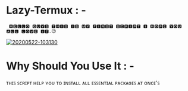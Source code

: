# Lazy-Termux : -

     🅷🅴🅻🅻🅾 🅶🆄🆈🆂 🆃🅷🅸🆂 🅸🆂 🅼🆈 🅵🅸🆁🆂🆃 🆂🅲🆁🅸🅿🆃 🅸 🅷🅾🅿🅴 🆈🅾🆄 🅰🅻🅻 🅻🅾🆅🅴 🅸🆃.😉

<a href="https://ibb.co/tLC3WnV"><img src="https://i.ibb.co/NTY7Hfc/20200522-103130.jpg" alt="20200522-103130" border="0"></a>
# Why Should You Use It : -

ᴛʜɪꜱ ꜱᴄʀɪᴘᴛ ʜᴇʟᴘ ʏᴏᴜ ᴛᴏ ɪɴꜱᴛᴀʟʟ ᴀʟʟ ᴇꜱꜱᴇɴᴛɪᴀʟ ᴘᴀᴄᴋᴀɢᴇꜱ ᴀᴛ ᴏɴᴄᴇ'ꜱ

# 
